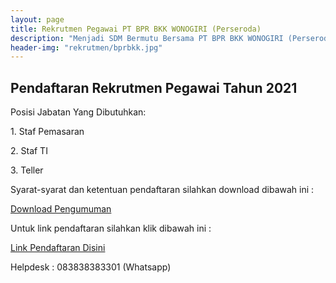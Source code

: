 ```yaml
---
layout: page
title: Rekrutmen Pegawai PT BPR BKK WONOGIRI (Perseroda)
description: "Menjadi SDM Bermutu Bersama PT BPR BKK WONOGIRI (Perseroda), Meraih Sukses Bersama, Bersama Meraih Sukes"
header-img: "rekrutmen/bprbkk.jpg"
---
```

## Pendaftaran Rekrutmen Pegawai Tahun 2021

Posisi Jabatan Yang Dibutuhkan:
<p>1. Staf Pemasaran</p>
<p>2. Staf TI</p>
<p>3. Teller </p>
Syarat-syarat dan ketentuan pendaftaran silahkan download dibawah ini :

<a href="/rekrutmen/Pengumuman/PENGUMUMAN.pdf" class="buynow btn btn-inverse btn-inverse-primary">Download Pengumuman</a>
<div class="btn--wrapper">

Untuk link pendaftaran silahkan klik dibawah ini :

<p><a href="https://bit.ly/recruitbkk" class="buynow btn btn-inverse btn-inverse-primary">Link Pendaftaran Disini</a>
<div class="btn--wrapper"></p>

Helpdesk : 083838383301 (Whatsapp)
